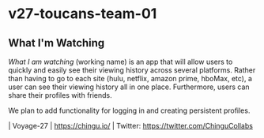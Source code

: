 # v27-toucans-team-01

## What I'm Watching

_What I am watching_ (working name) is an app that will allow users to quickly and easily see their viewing history across several platforms. Rather than having to go to each site (hulu, netflix, amazon prime, hboMax, etc), a user can see their viewing history all in one place. Furthermore, users can share their profiles with friends.


We plan to add functionality for logging in and creating persistent profiles. 










| Voyage-27 | https://chingu.io/ | Twitter: https://twitter.com/ChinguCollabs
